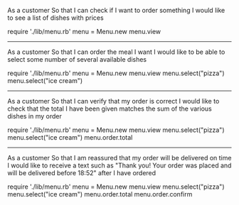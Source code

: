 

As a customer
So that I can check if I want to order something
I would like to see a list of dishes with prices

require './lib/menu.rb'
menu = Menu.new
menu.view

-------------------------------------------

As a customer
So that I can order the meal I want
I would like to be able to select some number of several available dishes

require './lib/menu.rb'
menu = Menu.new
menu.view
menu.select("pizza")
menu.select("ice cream")

-------------------------------------------

As a customer
So that I can verify that my order is correct
I would like to check that the total I have been given matches the sum of the various dishes in my order

require './lib/menu.rb'
menu = Menu.new
menu.view
menu.select("pizza")
menu.select("ice cream")
menu.order.total

------------------------------------------

As a customer
So that I am reassured that my order will be delivered on time
I would like to receive a text such as "Thank you! Your order was placed and will be delivered before 18:52" after I have ordered

require './lib/menu.rb'
menu = Menu.new
menu.view
menu.select("pizza")
menu.select("ice cream")
menu.order.total
menu.order.confirm